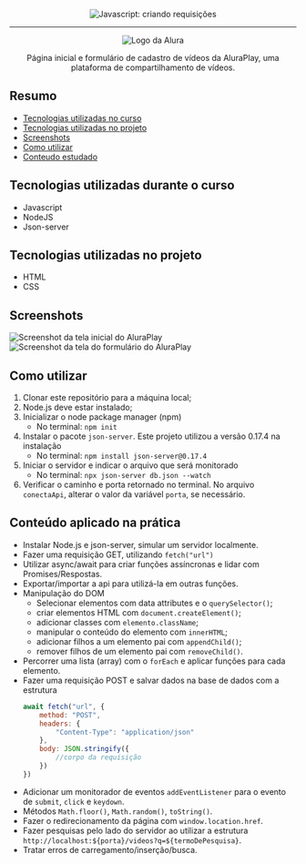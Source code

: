 <p align="center"> <img src="https://imgur.com/J3hD21O.png" alt="Javascript: criando requisições"> </p>

<hr>

<p align="center"> <img src="./img/logo.png" alt="Logo da Alura"> </p>
<p align="center">Página inicial e formulário de cadastro de vídeos da AluraPlay, uma plataforma de compartilhamento de vídeos.</p>

## Resumo
- [Tecnologias utilizadas no curso](#tecnologias-utilizadas-durante-o-curso)
- [Tecnologias utilizadas no projeto](#tecnologias-utilizadas-no-projeto) 
- [Screenshots](#screenshots) 
- [Como utilizar](#como-utilizar)
- [Conteudo estudado](#conteúdo-aplicado-na-prática)

## Tecnologias utilizadas durante o curso
* Javascript
* NodeJS
* Json-server

## Tecnologias utilizadas no projeto
* HTML
* CSS

## Screenshots
![Screenshot da tela inicial do AluraPlay](https://imgur.com/aymxEsh.png)
![Screenshot da tela do formulário do AluraPlay](https://imgur.com/ShNADf2.png)

## Como utilizar
1. Clonar este repositório para a máquina local;
2. Node.js deve estar instalado;
3. Inicializar o node package manager (npm)
	- No terminal: `npm init`
4. Instalar o pacote `json-server`. Este projeto utilizou a versão 0.17.4 na instalação
	- No terminal: `npm install json-server@0.17.4`
5. Iniciar o servidor e indicar o arquivo que será monitorado
	- No terminal: `npx json-server db.json --watch`
6. Verificar o caminho e porta retornado no terminal. No arquivo `conectaApi`, alterar o valor da variável `porta`, se necessário.

## Conteúdo aplicado na prática
- Instalar Node.js e json-server, simular um servidor localmente.
- Fazer uma requisição GET, utilizando `fetch("url")`
- Utilizar async/await para criar funções assíncronas e lidar com Promises/Respostas.
- Exportar/importar a api para utilizá-la em outras funções.
- Manipulação do DOM
	- Selecionar elementos com data attributes e o `querySelector()`;
	- criar elementos HTML com `document.createElement()`;
	- adicionar classes com `elemento.className`;
	- manipular o conteúdo do elemento com `innerHTML`;
	- adicionar filhos a um elemento pai com `appendChild()`;
	- remover filhos de um elemento pai com `removeChild()`.
- Percorrer uma lista (array) com o `forEach` e aplicar funções para cada elemento.
- Fazer uma requisição POST e salvar dados na base de dados com a estrutura
	```js
	await fetch("url", {
		method: "POST",
		headers: {
			"Content-Type": "application/json"
		},
		body: JSON.stringify({
			//corpo da requisição
		})
	})
	```
- Adicionar um monitorador de eventos `addEventListener` para o evento de `submit`, `click` e `keydown`.
- Métodos `Math.floor()`, `Math.random()`, `toString()`.
- Fazer o redirecionamento da página com `window.location.href`.
- Fazer pesquisas pelo lado do servidor ao utilizar a estrutura `http://localhost:${porta}/videos?q=${termoDePesquisa}`.
- Tratar erros de carregamento/inserção/busca.
